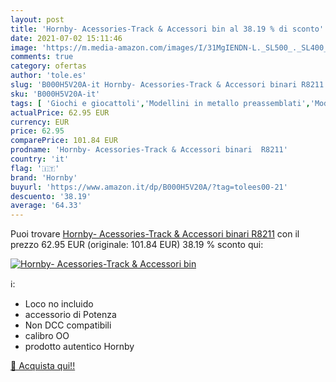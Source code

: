 ```yaml
---
layout: post
title: 'Hornby- Acessories-Track & Accessori bin al 38.19 % di sconto'
date: 2021-07-02 15:11:46
image: 'https://m.media-amazon.com/images/I/31MgIENDN-L._SL500_._SL400_.jpg'
comments: true
category: ofertas
author: 'tole.es'
slug: 'B000H5V20A-it Hornby- Acessories-Track & Accessori binari R8211'
sku: 'B000H5V20A-it'
tags: [ 'Giochi e giocattoli','Modellini in metallo preassemblati','Modellismo e costruzione','Modellismo ferroviario','Parti di ricambio per modellismo ferroviario','Veicoli ferroviari per modellismo ferroviario','hornby', ]
actualPrice: 62.95 EUR
currency: EUR
price: 62.95
comparePrice: 101.84 EUR
prodname: 'Hornby- Acessories-Track & Accessori binari  R8211'
country: 'it'
flag: '🇮🇹'
brand: 'Hornby'
buyurl: 'https://www.amazon.it/dp/B000H5V20A/?tag=tolees00-21'
descuento: '38.19'
average: '64.33'
---
```


Puoi trovare [Hornby- Acessories-Track & Accessori binari  R8211](https://www.amazon.it/dp/B000H5V20A/?tag=tolees00-21) con il prezzo 62.95 EUR (originale: 101.84 EUR) 38.19 % sconto qui:

[![Hornby- Acessories-Track & Accessori bin](https://m.media-amazon.com/images/I/31MgIENDN-L._SL500_._SL400_.jpg)](https://www.amazon.it/dp/B000H5V20A/?tag=tolees00-21)

ℹ️:

- Loco no incluido
- accessorio di Potenza
- Non DCC compatibili
- calibro OO
- prodotto autentico Hornby

[🛒 Acquista qui!!](https://www.amazon.it/dp/B000H5V20A/?tag=tolees00-21)
